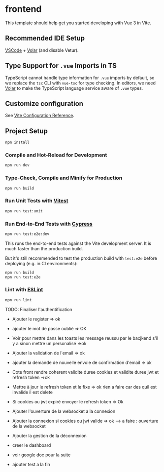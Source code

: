 # frontend

This template should help get you started developing with Vue 3 in Vite.

## Recommended IDE Setup

[VSCode](https://code.visualstudio.com/) + [Volar](https://marketplace.visualstudio.com/items?itemName=Vue.volar) (and disable Vetur).

## Type Support for `.vue` Imports in TS

TypeScript cannot handle type information for `.vue` imports by default, so we replace the `tsc` CLI with `vue-tsc` for type checking. In editors, we need [Volar](https://marketplace.visualstudio.com/items?itemName=Vue.volar) to make the TypeScript language service aware of `.vue` types.

## Customize configuration

See [Vite Configuration Reference](https://vite.dev/config/).

## Project Setup

```sh
npm install
```

### Compile and Hot-Reload for Development

```sh
npm run dev
```

### Type-Check, Compile and Minify for Production

```sh
npm run build
```

### Run Unit Tests with [Vitest](https://vitest.dev/)

```sh
npm run test:unit
```

### Run End-to-End Tests with [Cypress](https://www.cypress.io/)

```sh
npm run test:e2e:dev
```

This runs the end-to-end tests against the Vite development server.
It is much faster than the production build.

But it's still recommended to test the production build with `test:e2e` before deploying (e.g. in CI environments):

```sh
npm run build
npm run test:e2e
```

### Lint with [ESLint](https://eslint.org/)

```sh
npm run lint
```




TODO: Finaliser l'authentification
- Ajouter le register => ok
- ajouter le mot de passe oublié => OK
- Voir pour mettre dans les toasts les message reussu par le bacjkend s'il y a sinon mettre un personalisé =>ok
- Ajouter la validation de l'email => ok
- ajouter la demande de nouvelle envoie de confirmation d'email => ok 
- Cote front rendre coherent validite duree cookies et validite duree jwt et refresh token =>ok
- Mettre à jour le refresh token et le fixe => ok rien a faire car des quil est invalide il est delete
- Si cookies ou jwt expiré envoyer le refresh token => Ok 


- Ajouter l'ouverture de la websocket a la connexion
- Ajouter la connexion si cookies ou jwt valide => ok --> a faire :  ouverture de la websocket
- Ajouter la gestion de la déconnexion

- creer le dashboard
- voir google doc pour la suite
- ajouter test a la fin